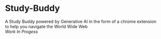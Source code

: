 # Study-Buddy
A Study Buddy powered by Generative AI in the form of a chrome extension to help you navigate the World Wide Web\
*Work In Progess*
